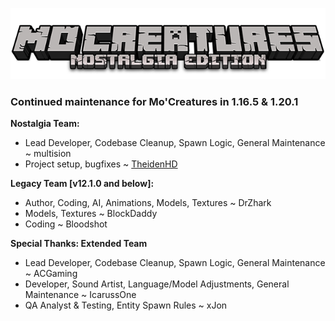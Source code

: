 ![DrZhark's Mo'Creatures Extended](logo_ext_small.png)

### Continued maintenance for Mo'Creatures in 1.16.5 & 1.20.1

**Nostalgia Team:**

* Lead Developer, Codebase Cleanup, Spawn Logic, General Maintenance ~ multision
* Project setup, bugfixes ~ [TheidenHD](https://github.com/TheidenHD/mocreaturesdev)

**Legacy Team [v12.1.0 and below]:**

* Author, Coding, AI, Animations, Models, Textures ~ DrZhark
* Models, Textures ~ BlockDaddy
* Coding ~ Bloodshot

**Special Thanks: Extended Team**

* Lead Developer, Codebase Cleanup, Spawn Logic, General Maintenance ~ ACGaming
* Developer, Sound Artist, Language/Model Adjustments, General Maintenance ~ IcarussOne
* QA Analyst & Testing, Entity Spawn Rules ~ xJon